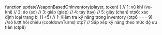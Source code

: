 function updateWeaponBasedOnInventory(player, token) {
  // 1: vũ khí (vu-khi)
  // 2: áo (ao)
  // 3: giáp (giap)
  // 4: tay (tay)
  // 5: giày (chan)
          otp6: xác định loại trang bị (1->5)
  // 1: Kiểm tra kỹ năng trong inventory (otp6 === 9)
 //số lượt hồi chiêu (cooldownTurns) otp7
 // Sắp xếp kỹ năng theo mức độ ưu tiên (otp8)
